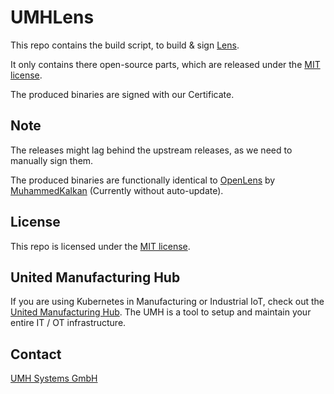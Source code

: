 # UMHLens

This repo contains the build script, to build & sign [Lens](https://github.com/lensapp/lens).

It only contains there open-source parts, which are released under the [MIT license](https://github.com/lensapp/lens/blob/master/LICENSE).

The produced binaries are signed with our Certificate.

## Note

The releases might lag behind the upstream releases, as we need to manually sign them.

The produced binaries are functionally identical to [OpenLens](https://github.com/MuhammedKalkan/OpenLens) by [MuhammedKalkan](https://github.com/MuhammedKalkan) (Currently without auto-update).

## License

This repo is licensed under the [MIT license](LICENSE.md).

## United Manufacturing Hub

If you are using Kubernetes in Manufacturing or Industrial IoT, check out the [United Manufacturing Hub](https://learn.umh.app). The UMH is a tool to setup and maintain your entire IT / OT infrastructure.

## Contact

[UMH Systems GmbH](https://www.umh.app)
